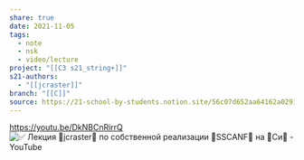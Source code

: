 ```yaml
---
share: true
date: 2021-11-05
tags:
  - note
  - nsk
  - video/lecture
project: "[[C3 s21_string+]]"
s21-authors:
  - "[[jcraster]]"
branch: "[[C]]"
source: https://21-school-by-students.notion.site/56c07d652aa64162a02913ad1d83f9aa
---
```


https://youtu.be/DkNBCnRirrQ
![✅ Лекция 📢jcraster📢 по собственной реализации 🎯SSCANF🎯 на 🧩Си🧩 - YouTube](https://youtu.be/DkNBCnRirrQ)

